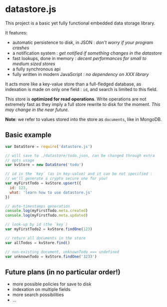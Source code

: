 # datastore.js

This project is a basic yet fully functional embedded data storage library.

It features:
- automatic persistence to disk, in JSON : *don't worry if your program crashes*
- a notification system : *get notified if something changes in the datastore*
- fast lookups, done in memory : *decent performances for small to medium sized stores*
- a fully synchronous api
- fully written in modern JavaScript : *no dependency on XXX library*

It acts more like a key-value store than a full-fledged database, as indexation is made on only one field : `id`, and search is limited to this field.

This store is **optimized for read operations**. Write operations are not extremely fast as they imply a full store rewrite to disk for the moment. *This may change in the near future.*

**Note**: we refer to values stored into the store as `documents`, like in MongoDB.

## Basic example

```js
var DataStore = require('datastore.js')

// will save to ./datastore/todo.json, can be changed through extra
// opts usage
var kvStore = new DataStore('todo')

// id is the `key` (as in key-value) and it can be not specified :
// we'll generate a crypto secure one for you!
var myFirstTodo = kvStore.upsert({
  id: 123,
  what: 'learn how to use datastore.js'
})

// auto-timestamps generation
console.log(myFirstTodo.meta.created)
console.log(myFirstTodo.meta.updated)

// look-up by id (the `key`)
var myFirstTodo2 = kvStore.findOne(123)

// return all documents in the store
var allTodos = kvStore.find()

// non-existing document, unknownTodo === undefined
var unknownTodo = kvStore.findOne('3233')
```

## Future plans (in no particular order!)

- more possible policies for save to disk
- indexation on multiple fields
- more search possibilities
- ...
